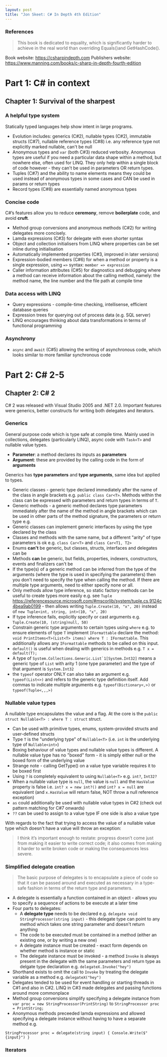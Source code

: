 ```yaml
---
layout: post
title: "Jon Skeet: C# In Depth 4th Edition"
---
```


### References

> This book is dedicated to equality, which is significantly harder to achieve in the real world than overriding Equals()and GetHashCode().

Book website: https://csharpindepth.com
Publishers website: https://www.manning.com/books/c-sharp-in-depth-fourth-edition

# Part 1: C# in context

## Chapter 1: Survival of the sharpest

### A helpful type system

Statically typed languages help show intent in large programs.

- Evolution includes: generics (C#2), nullable types (C#2), immutable structs (C#7), nullable reference types (C#8) i.e. any reference type not explicitly marked nullable, can't be null
- Anonymous types and `var` (both C#3) reduced verbosity. Anonymous types are useful if you need a particular data shape within a method, but nowhere else, often used for LINQ. They only help within a single block of code however - they can't be used in parameters OR return types.
- Tuples (C#7) and the ability to name elements means they could be used instead of anonymous types in some cases and CAN be used in params or return types
- Record types (C#8) are essentially named anonymous types

### Concise code

C#’s features allow you to reduce **ceremony**, remove **boilerplate** code, and avoid **cruft**.

- Method group conversions and anonymous methods (C#2) for writing delegates more concisely.
- Lamda expressions (C#3) for delegate with even shorter syntax
- Object and collection initialisers from LINQ where properties can be set inline during initialisation
- Automatically implemented properties (C#3, improved in later versions)
- Expression-bodied members (C#6) for when a method or property is a single expression, using `=>` syntax: `member => expression`
- Caller information attributes (C#5) for diagnostics and debugging where a method can receive information about the calling method, namely: the method name, the line number and the file path at compile time

### Data access with LINQ

- Query expressions - compile-time checking, intellisense, efficient database queries
- Expression trees for querying out of process data (e.g. SQL server)
- LINQ encourages thinking about data transformations in terms of functional programming

### Asynchrony

- `async` and `await` (C#5) allowing the writing of asynchronous code, which looks similar to more familiar synchronous code

# Part 2: C# 2-5

## Chapter 2: C# 2

C# 2 was released with Visual Studio 2005 and .NET 2.0. Important features were generics, better constructs for writing both delegates and iterators.

### Generics

General purpose code which is type safe at compile time. Mainly used in collections, delegates (particularly LINQ), async code with `Task<T>` and nullable value types.

- **Parameter**: a method declares its inputs as **parameters**
- **Argument**: these are provided by the calling code in the form of **arguments**

Generics has **type parameters** and **type arguments**, same idea but applied to types.

- Generic classes - generic type declared immediately after the name of the class in angle brackets e.g. `public class Car<T>`. Methods within the class can be expressed with parameters and return types in terms of `T`.
- Generic methods - a generic method declares type parameters immediately after the name of the method in angle brackets which can be used in other parts of the method signature, the parameters or return type e.g.
- Generic classes can implement generic interfaces by using the type declared by the class
- Classes and methods with the same name, but a different "arity" of type parameters is ok e.g. `class Car<T>` and `class Car<T1, T2>`
- Enums **can't** be generic, but classes, structs, interfaces and delegates can be
- Methods **can** be generic, but fields, properties, indexers, constructors, events and finalizers can't be
- If the type(s) of a generic method can be inferred from the type of the arguments (where the type is used in specifying the parameters) then you don't need to specify the type when calling the method. If there are multiple type arguments, need to either specify none or all.
- Only methods allow type inference, so static factory methods can be useful to create types more easily e.g. see `Tuple` https://referencesource.microsoft.com/#mscorlib/system/tuple.cs,9124c4bea9ab0199 - then allows writing `Tuple.Create(10, "x", 20)` instead of `new Tuple<int, string, int>(10, "x", 20)`
- If type inference fails, explicitly specify or cast arguments e.g. `Tuple.Create(10, (string)null, 50)`
- Constrain generic type arguments to certain types using `where` e.g. to ensure elements of type `T` implement `IFormattable` declare the method: `void PrintItems<T>(List<T> items) where T : IFormattable`. This additionally allows any `IFormattable` methods to be called on this input.
- `default()` is useful when dealing with generics in methods e.g. `T x = default(T);`
- A type of `` System.Collections.Generic.List`1[System.Int32] `` means a generic type of `List` with arity 1 (one type parameter) and the type of that argument is `System.Int32`
- the `typeof` operator ONLY can also take an argument e.g. `typeof(List<>)` and refers to the generic type definition itself. Add commas to indicate multiple arguments e.g. `typeof(Dictionary<,>)` or `typeof(Tuple<,,,>)`

### Nullable value types

A nullable type encapsulates the value and a flag. At the core is the `public struct Nullable<T> : where T : struct` struct.

- Can be used with primitive types, enums, system-provided structs and user-defined structs
- Type `T` is the "underlying type" of `Nullable<T>` (i.e. `int` is the underlying type of `Nullable<int>`)
- Boxing behaviour of value types and nullable value types is different. A nullable value type has no "boxed" form - it is simply either null or the boxed form of the underlying value
- Strange note - calling GetType() on a value type variable requires it to be boxed first
- Using `?` is completely equivalent to using `Nullable<T>` e.g. `int?`, `Int32?`
- When a nullable value type is `null`, the value is `null` and the `HasValue` property is false i.e. `int? x = new int?()` and `int? x = null` are equivalent (and `x.HasValue` will return false, NOT throw a null reference exception)
- `as` could additionally be used with nullable value types in C#2 (check out pattern matching for C#7 onwards)
- `??` can be used to assign to a value type IF one side is also a value type

With regards to the fact that trying to access the value of a nullable value type which doesn't have a value will throw an exception:

> I think it’s important enough to restate: progress doesn’t come just from making it easier to write correct code; it also comes from making it harder to write broken code or making the consequences less severe.

### Simplified delegate creation

> The basic purpose of delegates is to encapsulate a piece of code so that it can be passed around and executed as necessary in a type-safe fashion in terms of the return type and parameters.

- A delegate is essentially a function contained in an object - allows you to specify a sequence of actions to be execute at a later time
- Four parts to delegates:
  - A **delegate type** needs to be declared e.g. `delegate void StringProcessor(string input)` - this delegate type can point to any method which takes one string parameter and doesn't return anything
  - The code to be executed must be contained in a method (either an existing one, or by writing a new one)
  - A delegate instance must be created - exact form depends on whether method is instance or static
  - The delegate instance must be invoked - a method `Invoke` is always present in the delegate with the same parameters and return type as delgate type declaration e.g. `delegateX.Invoke("hey")`
- Shorthand exists to omit the call to `Invoke` by treating the delegate variable as a method e.g. `delegateX("hey")`
- Delegates tended to be used for event handling or starting threads in C#1 and also in C#2. LINQ in C#3 made delegates and passing functions around more commonplace
- Method group conversions simplify specifying a delegate instance from `var proc = new StringProcessor(PrintString)` to `StringProcessor proc = PrintString;`
- Anonymous methods preceeded lamda expressions and allowed specifying a delegate instance without having to have a separate method e.g.

```
StringProcessor proc = delegate(string input) { Console.Write($"{input}") }
```

### Iterators
